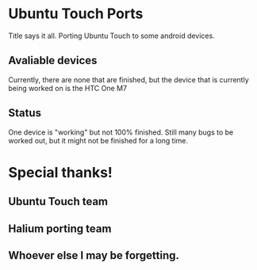 # Ubuntu Touch Ports
Title says it all. Porting Ubuntu Touch to some android devices.

## Avaliable devices
Currently, there are none that are finished, but the device that is currently being worked on is the HTC One M7

## Status
One device is "working" but not 100% finished. Still many bugs to be worked out, but it might not be finished for a long time.

# Special thanks!
## Ubuntu Touch team
## Halium porting team
## Whoever else I may be forgetting.
